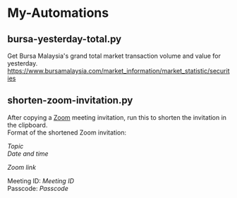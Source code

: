# My-Automations

## bursa-yesterday-total.py
Get Bursa Malaysia's grand total market transaction volume and value for yesterday.  
https://www.bursamalaysia.com/market_information/market_statistic/securities

## shorten-zoom-invitation.py
After copying a [Zoom](https://zoom.us) meeting invitation, run this to shorten the invitation in the clipboard.  
Format of the shortened Zoom invitation: 

*Topic*  
*Date and time*

*Zoom link*

Meeting ID: *Meeting ID*  
Passcode: *Passcode*
